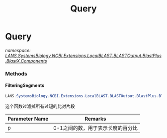 ﻿---
title: Query
---

# Query
_namespace: [LANS.SystemsBiology.NCBI.Extensions.LocalBLAST.BLASTOutput.BlastPlus.BlastX.Components](N-LANS.SystemsBiology.NCBI.Extensions.LocalBLAST.BLASTOutput.BlastPlus.BlastX.Components.html)_



### Methods

#### FilteringSegments
```csharp
LANS.SystemsBiology.NCBI.Extensions.LocalBLAST.BLASTOutput.BlastPlus.BlastX.Components.Query.FilteringSegments(System.Double)
```
这个函数过滤掉所有过短的比对片段

|Parameter Name|Remarks|
|--------------|-------|
|p|0-1之间的数，用于表示长度的百分比|





